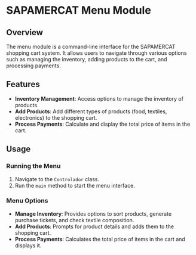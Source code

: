 # SAPAMERCAT Menu Module

## Overview

The menu module is a command-line interface for the SAPAMERCAT shopping cart system. It allows users to navigate through various options such as managing the inventory, adding products to the cart, and processing payments.

## Features

- **Inventory Management**: Access options to manage the inventory of products.
- **Add Products**: Add different types of products (food, textiles, electronics) to the shopping cart.
- **Process Payments**: Calculate and display the total price of items in the cart.

## Usage

### Running the Menu

1. Navigate to the `Controlador` class.
2. Run the `main` method to start the menu interface.

### Menu Options

- **Manage Inventory**: Provides options to sort products, generate purchase tickets, and check textile composition.
- **Add Products**: Prompts for product details and adds them to the shopping cart.
- **Process Payments**: Calculates the total price of items in the cart and displays it.
